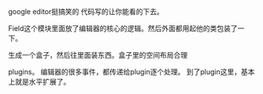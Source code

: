 google editor挺搞笑的
代码写的让你能看的下去。

Field这个模块里面放了编辑器的核心的逻辑。然后外面都用起他的类包装了一下。

生成一个盒子，然后往里面装东西。盒子里的空间布局合理

plugins。
    编辑器的很多事件，都传递给plugin逐个处理。
    到了plugin这里，基本上就是水平扩展了。